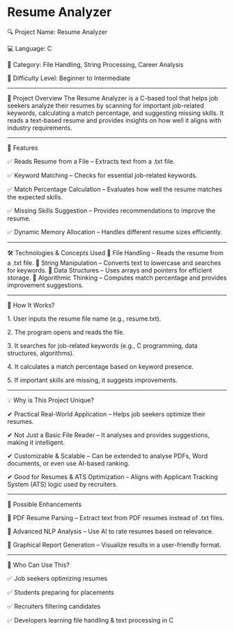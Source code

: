 # Resume Analyzer

🔍 Project Name: Resume Analyzer

💻 Language: C

📂 Category: File Handling, String Processing, Career Analysis

🚀 Difficulty Level: Beginner to Intermediate

________________________________________
📌 Project Overview
The Resume Analyzer is a C-based tool that helps job seekers analyze their resumes by scanning for important job-related keywords, calculating a match percentage, and suggesting missing skills. It reads a text-based resume and provides insights on how well it aligns with industry requirements.
________________________________________
🎯 Features

✅ Reads Resume from a File – Extracts text from a .txt file.

✅ Keyword Matching – Checks for essential job-related keywords.

✅ Match Percentage Calculation – Evaluates how well the resume matches the expected skills.

✅ Missing Skills Suggestion – Provides recommendations to improve the resume.

✅ Dynamic Memory Allocation – Handles different resume sizes efficiently.

________________________________________
🛠️ Technologies & Concepts Used
🔹 File Handling – Reads the resume from a .txt file.
🔹 String Manipulation – Converts text to lowercase and searches for keywords.
🔹 Data Structures – Uses arrays and pointers for efficient storage.
🔹 Algorithmic Thinking – Computes match percentage and provides improvement suggestions.
________________________________________
📝 How It Works?

1️. User inputs the resume file name (e.g., resume.txt).

2️. The program opens and reads the file.

3️. It searches for job-related keywords (e.g., C programming, data structures, algorithms).

4️. It calculates a match percentage based on keyword presence.

5️. If important skills are missing, it suggests improvements.

________________________________________
💡 Why is This Project Unique?

✔ Practical Real-World Application – Helps job seekers optimize their resumes.

✔ Not Just a Basic File Reader – It analyses and provides suggestions, making it intelligent.

✔ Customizable & Scalable – Can be extended to analyse PDFs, Word documents, or even use AI-based ranking.

✔ Good for Resumes & ATS Optimization – Aligns with Applicant Tracking System (ATS) logic used by recruiters.

________________________________________
📌 Possible Enhancements

🔹 PDF Resume Parsing – Extract text from PDF resumes instead of .txt files.

🔹 Advanced NLP Analysis – Use AI to rate resumes based on relevance.

🔹 Graphical Report Generation – Visualize results in a user-friendly format.

________________________________________
🎯 Who Can Use This?

✅ Job seekers optimizing resumes

✅ Students preparing for placements

✅ Recruiters filtering candidates

✅ Developers learning file handling & text processing in C
